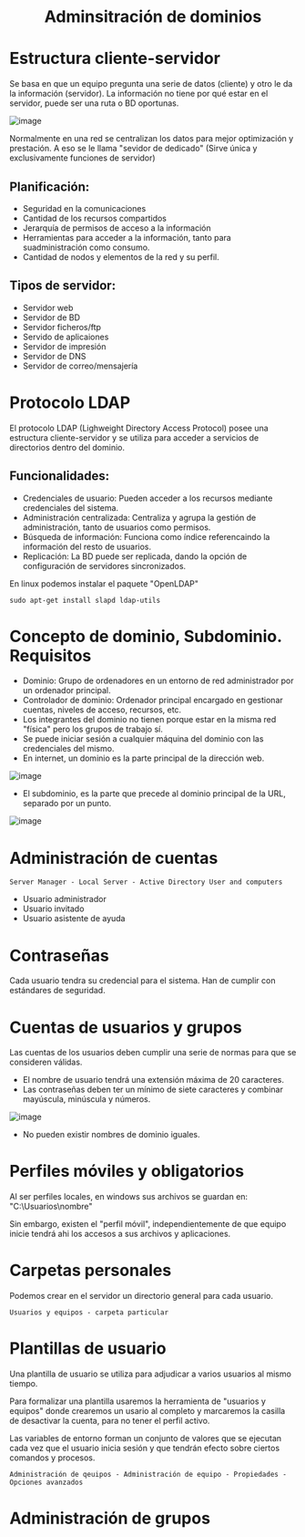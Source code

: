 <h1 align="center"> Adminsitración de dominios </h1>

# Estructura cliente-servidor

Se basa en que un equipo pregunta una serie de datos (cliente) y otro le da la información (servidor). La información no tiene por qué estar en el servidor, puede ser una ruta o BD oportunas.

![image](https://github.com/user-attachments/assets/8000113f-e989-4bb6-9b5b-e1d424a8e31f)

Normalmente en una red se centralizan los datos para mejor optimización y prestación. A eso se le llama "sevidor de dedicado" (Sirve única y exclusivamente funciones de servidor)

## Planificación:

- Seguridad en la comunicaciones
- Cantidad de los recursos compartidos
- Jerarquía de permisos de acceso a la información
- Herramientas para acceder a la información, tanto para suadministración como consumo.
- Cantidad de nodos y elementos de la red y su perfil.

## Tipos de servidor:

- Servidor web
- Servidor de BD
- Servidor ficheros/ftp
- Servido de aplicaiones
- Servidor de impresión
- Servidor de DNS
- Servidor de correo/mensajería

# Protocolo LDAP

El protocolo LDAP (Lighweight Directory Access Protocol) posee una estructura cliente-servidor y se utiliza para acceder a servicios de directorios dentro del dominio.

## Funcionalidades:

- Credenciales de usuario: Pueden acceder a los recursos mediante credenciales del sistema.
- Administración centralizada: Centraliza y agrupa la gestión de administración, tanto de usuarios como permisos.
- Búsqueda de información: Funciona como índice referencaindo la información del resto de usuarios.
- Replicación: La BD puede ser replicada, dando la opción de configuración de servidores sincronizados.

En linux podemos instalar el paquete "OpenLDAP"

```
sudo apt-get install slapd ldap-utils
```

# Concepto de dominio, Subdominio. Requisitos

- Dominio: Grupo de ordenadores en un entorno de red administrador por un ordenador principal.
- Controlador de dominio: Ordenador principal encargado en gestionar cuentas, niveles de acceso, recursos, etc.
- Los integrantes del dominio no tienen porque estar en la misma red "física" pero los grupos de trabajo sí.
- Se puede iniciar sesión a cualquier máquina del dominio con las credenciales del mismo.
- En internet, un dominio es la parte principal de la dirección web.

![image](https://github.com/user-attachments/assets/0fbff590-2ec6-4c8f-834e-d305bf458357)

- El subdominio, es la parte que precede al dominio principal de la URL, separado por un punto.

![image](https://github.com/user-attachments/assets/1bef62e8-08d9-43ef-a525-c7f6d66fe605)

# Administración de cuentas

```
Server Manager - Local Server - Active Directory User and computers
```

- Usuario administrador
- Usuario invitado
- Usuario asistente de ayuda

# Contraseñas

Cada usuario tendra su credencial para el sistema. Han de cumplir con estándares de seguridad.

# Cuentas de usuarios y grupos

Las cuentas de los usuarios deben cumplir una serie de normas para que se consideren válidas. 

- El nombre de usuario tendrá una extensión máxima de 20 caracteres.
- Las contraseñas deben ter un mínimo de siete caracteres y combinar mayúscula, minúscula y números.

![image](https://github.com/user-attachments/assets/c3a824cd-adea-4b0f-b0e0-cf60f99485bf)

- No pueden existir nombres de dominio iguales.

# Perfiles móviles y obligatorios

Al ser perfiles locales, en windows sus archivos se guardan en: "C:\Usuarios\nombre"

Sin embargo, existen el "perfil móvil", independientemente de que equipo inicie tendrá ahi los accesos a sus archivos y aplicaciones.

# Carpetas personales

Podemos crear en el servidor un directorio general para cada usuario. 

```
Usuarios y equipos - carpeta particular
```

# Plantillas de usuario

Una plantilla de usuario se utiliza para adjudicar a varios usuarios al mismo tiempo.

Para formalizar una plantilla usaremos la herramienta de "usuarios y equipos" donde crearemos un usario al completo y marcaremos la casilla de desactivar la cuenta, para no tener el perfil activo.

Las variables de entorno forman un conjunto de valores que se ejecutan cada vez que el usuario inicia sesión y que tendrán efecto sobre ciertos comandos y procesos.

```
Administración de qeuipos - Administración de equipo - Propiedades - Opciones avanzados
```

# Administración de grupos

